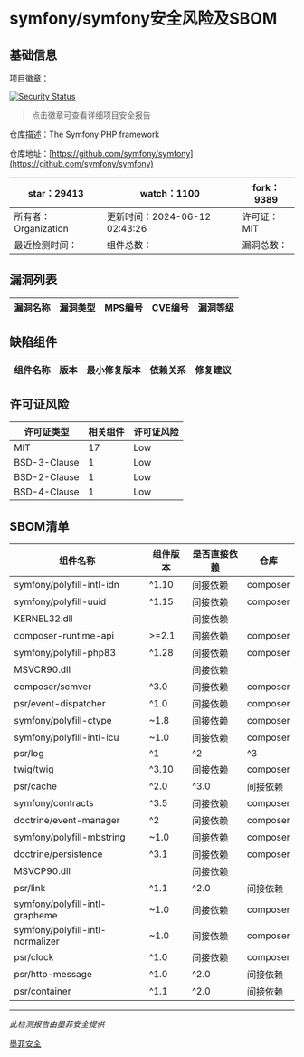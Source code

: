# symfony/symfony安全风险及SBOM

## 基础信息

项目徽章：

[![Security Status](https://www.murphysec.com/platform3/v31/badge/1800605384659972096.svg)](https://www.murphysec.com/console/report/1691516035264176128/1800605384659972096)

> 点击徽章可查看详细项目安全报告

仓库描述：The Symfony PHP framework

仓库地址：[https://github.com/symfony/symfony](https://github.com/symfony/symfony)

| star：29413 | watch：1100 | fork：9389 |
| ----------- | -------------- | ------------ |
| 所有者：Organization | 更新时间：2024-06-12 02:43:26 | 许可证：MIT |
| 最近检测时间： | 组件总数： | 漏洞总数： |




## 漏洞列表

| 漏洞名称 | 漏洞类型 | MPS编号 | CVE编号 | 漏洞等级 |
| ------- | ------ | ------- | ------ | ----- |





## 缺陷组件

| 组件名称 | 版本 | 最小修复版本 | 依赖关系 | 修复建议 |
| -------- | ---- | ------------ | -------- | -------- |





## 许可证风险

| 许可证类型 | 相关组件 | 许可证风险 |
| ---------- | -------- | ---------- |
|MIT|17|Low|
|BSD-3-Clause|1|Low|
|BSD-2-Clause|1|Low|
|BSD-4-Clause|1|Low|




## SBOM清单

| 组件名称 | 组件版本 | 是否直接依赖 | 仓库 |
| -------- | -------- | ------------ | ---- |
|symfony/polyfill-intl-idn|^1.10|间接依赖|composer|
|symfony/polyfill-uuid|^1.15|间接依赖|composer|
|KERNEL32.dll||间接依赖||
|composer-runtime-api|>=2.1|间接依赖|composer|
|symfony/polyfill-php83|^1.28|间接依赖|composer|
|MSVCR90.dll||间接依赖||
|composer/semver|^3.0|间接依赖|composer|
|psr/event-dispatcher|^1.0|间接依赖|composer|
|symfony/polyfill-ctype|~1.8|间接依赖|composer|
|symfony/polyfill-intl-icu|~1.0|间接依赖|composer|
|psr/log|^1|^2|^3|间接依赖|composer|
|twig/twig|^3.10|间接依赖|composer|
|psr/cache|^2.0|^3.0|间接依赖|composer|
|symfony/contracts|^3.5|间接依赖|composer|
|doctrine/event-manager|^2|间接依赖|composer|
|symfony/polyfill-mbstring|~1.0|间接依赖|composer|
|doctrine/persistence|^3.1|间接依赖|composer|
|MSVCP90.dll||间接依赖||
|psr/link|^1.1|^2.0|间接依赖|composer|
|symfony/polyfill-intl-grapheme|~1.0|间接依赖|composer|
|symfony/polyfill-intl-normalizer|~1.0|间接依赖|composer|
|psr/clock|^1.0|间接依赖|composer|
|psr/http-message|^1.0|^2.0|间接依赖|composer|
|psr/container|^1.1|^2.0|间接依赖|composer|


------

*此检测报告由墨菲安全提供*

[墨菲安全](www.murphysec.com)